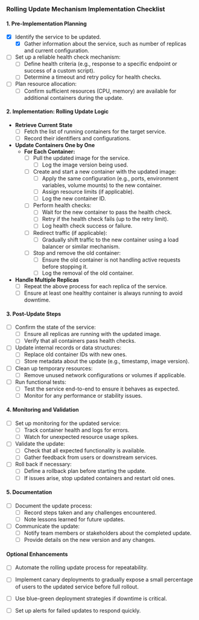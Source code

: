 ### Rolling Update Mechanism Implementation Checklist

#### 1. Pre-Implementation Planning
- [x] Identify the service to be updated.
  - [x] Gather information about the service, such as number of replicas and current configuration.
- [ ] Set up a reliable health check mechanism:
  - [ ] Define health criteria (e.g., response to a specific endpoint or success of a custom script).
  - [ ] Determine a timeout and retry policy for health checks.
- [ ] Plan resource allocation:
  - [ ] Confirm sufficient resources (CPU, memory) are available for additional containers during the update.

#### 2. Implementation: Rolling Update Logic
- **Retrieve Current State**
  - [ ] Fetch the list of running containers for the target service.
  - [ ] Record their identifiers and configurations.

- **Update Containers One by One**
  - **For Each Container:**
    - [ ] Pull the updated image for the service.
      - [ ] Log the image version being used.
    - [ ] Create and start a new container with the updated image:
      - [ ] Apply the same configuration (e.g., ports, environment variables, volume mounts) to the new container.
      - [ ] Assign resource limits (if applicable).
      - [ ] Log the new container ID.
    - [ ] Perform health checks:
      - [ ] Wait for the new container to pass the health check.
      - [ ] Retry if the health check fails (up to the retry limit).
      - [ ] Log health check success or failure.
    - [ ] Redirect traffic (if applicable):
      - [ ] Gradually shift traffic to the new container using a load balancer or similar mechanism.
    - [ ] Stop and remove the old container:
      - [ ] Ensure the old container is not handling active requests before stopping it.
      - [ ] Log the removal of the old container.

- **Handle Multiple Replicas**
  - [ ] Repeat the above process for each replica of the service.
  - [ ] Ensure at least one healthy container is always running to avoid downtime.

#### 3. Post-Update Steps
- [ ] Confirm the state of the service:
  - [ ] Ensure all replicas are running with the updated image.
  - [ ] Verify that all containers pass health checks.
- [ ] Update internal records or data structures:
  - [ ] Replace old container IDs with new ones.
  - [ ] Store metadata about the update (e.g., timestamp, image version).
- [ ] Clean up temporary resources:
  - [ ] Remove unused network configurations or volumes if applicable.
- [ ] Run functional tests:
  - [ ] Test the service end-to-end to ensure it behaves as expected.
  - [ ] Monitor for any performance or stability issues.

#### 4. Monitoring and Validation
- [ ] Set up monitoring for the updated service:
  - [ ] Track container health and logs for errors.
  - [ ] Watch for unexpected resource usage spikes.
- [ ] Validate the update:
  - [ ] Check that all expected functionality is available.
  - [ ] Gather feedback from users or downstream services.
- [ ] Roll back if necessary:
  - [ ] Define a rollback plan before starting the update.
  - [ ] If issues arise, stop updated containers and restart old ones.

#### 5. Documentation
- [ ] Document the update process:
  - [ ] Record steps taken and any challenges encountered.
  - [ ] Note lessons learned for future updates.
- [ ] Communicate the update:
  - [ ] Notify team members or stakeholders about the completed update.
  - [ ] Provide details on the new version and any changes.

#### Optional Enhancements
- [ ] Automate the rolling update process for repeatability.
- [ ] Implement canary deployments to gradually expose a small percentage of users to the updated service before full rollout.
- [ ] Use blue-green deployment strategies if downtime is critical.
- [ ] Set up alerts for failed updates to respond quickly.

